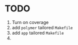TODO
====

1. Turn on coverage
2. add `polymer` tailored `Makefile`
3. add `app` tailored `Makefile`
4. 
